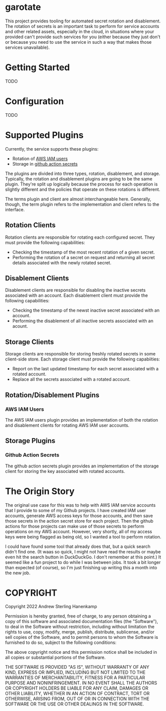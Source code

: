 # garotate

This project provides tooling for automated secret rotation and
disablement. The rotation of secrets is an important task to perform for service
accounts and other related assets, especially in the cloud, in situations where
your provided can't provide such services for you (either because they just
don't or because you need to use the service in such a way that makes those
services unavailable). 

# Getting Started

TODO

# Configuration

TODO

# Supported Plugins

Currently, the service supports these plugins:

* Rotation of [AWS IAM users](https://github.com/zostay/garotate/pkg/plugin/iam)
* Storage in [github action secrets](https://github.com/zostay/garotate/pkg/plugin/github)

The plugins are divided into three types, rotation, disablement, and storage.
Typically, the rotation and disablement plugins are going to be the same plugin.
They're split up logically because the process for each operation is slightly
different and the policies that operate on these rotations is different.

The terms plugin and client are almost interchangeable here. Generally, though,
the term plugin refers to the implementation and client refers to the interface.

## Rotation Clients

Rotation clients are responsible for rotating each configured secret. They must
provide the following capabilities:

* Checking the timestamp of the most recent rotation of a given secret.
* Performing the rotation of a secret on request and returning all secret
  details associated with the newly rotated secret.

## Disablement Clients

Disablement clients are responsible for disabling the inactive secrets
associated with an account. Each disablement client must provide the following
capabilities:

* Checking the timestamp of the newst inactive secret associated with an
  account.
* Performing the disablement of all inactive secrets associated with an acount.

## Storage Clients

Storage clients are responsible for storing freshly rotated secrets in some
client-side store. Each storage client must provide the following capabiities:

* Report on the last updated timestamp for each secret associated with a rotated
  account.
* Replace all the secrets associated with a rotated account.

## Rotation/Disablement Plugins

### AWS IAM Users

The AWS IAM users plugin provides an implementation of both the rotation and
disablement clients for rotating AWS IAM user accounts.

## Storage Plugins

### Github Action Secrets

The github action secrets plugin provides an implementation of the storage
client for storing the key associated with rotated accounts.

# The Origin Story

The original use case for this was to help with AWS IAM service accounts that I
provide to some of my Github projects. I have created IAM user accounts,
generate AWS access keys for those accounts, and then save those secrets in the
action secret store for each project. Then the github actions for those projects
can make use of those secrets to perform operations on my AWS account. However,
very shortly, all of my access keys were being flagged as being old, so I wanted
a tool to perform rotation.

I could have found some tool that already does that, but a quick search didn't
find one. (It waas so quick, I might not have read the results or maybe even hit
the search button in DuckDuckGo. I don't remember at this point.) It seemed like
a fun project to do while I was between jobs. It took a bit longer than expected
(of course), so I'm just finishing up writing this a month into the new job.

# COPYRIGHT

Copyright 2022 Andrew Sterling Hanenkamp

Permission is hereby granted, free of charge, to any person obtaining a copy of
this software and associated documentation files (the "Software"), to deal in
the Software without restriction, including without limitation the rights to
use, copy, modify, merge, publish, distribute, sublicense, and/or sell copies of
the Software, and to permit persons to whom the Software is furnished to do so,
subject to the following conditions:

The above copyright notice and this permission notice shall be included in all
copies or substantial portions of the Software.

THE SOFTWARE IS PROVIDED "AS IS", WITHOUT WARRANTY OF ANY KIND, EXPRESS OR
IMPLIED, INCLUDING BUT NOT LIMITED TO THE WARRANTIES OF MERCHANTABILITY, FITNESS
FOR A PARTICULAR PURPOSE AND NONINFRINGEMENT. IN NO EVENT SHALL THE AUTHORS OR
COPYRIGHT HOLDERS BE LIABLE FOR ANY CLAIM, DAMAGES OR OTHER LIABILITY, WHETHER
IN AN ACTION OF CONTRACT, TORT OR OTHERWISE, ARISING FROM, OUT OF OR IN
CONNECTION WITH THE SOFTWARE OR THE USE OR OTHER DEALINGS IN THE SOFTWARE.
